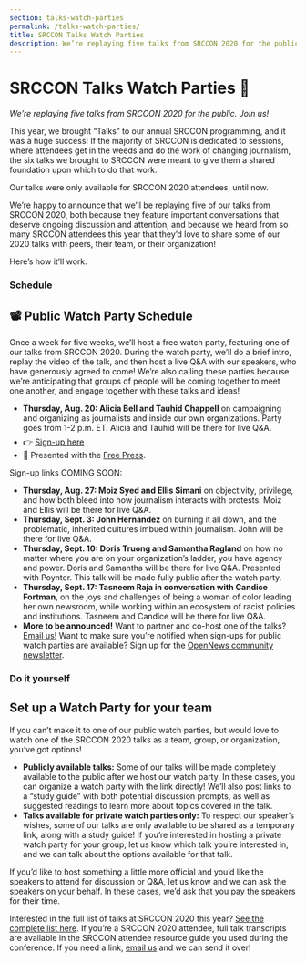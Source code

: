 ```yaml
---
section: talks-watch-parties
permalink: /talks-watch-parties/
title: SRCCON Talks Watch Parties
description: We’re replaying five talks from SRCCON 2020 for the public. Join us!
---
```


<style type="text/css">
  .action-links {margin-top: -0.5em;}
</style>

# SRCCON Talks Watch Parties 🎉
_We’re replaying five talks from SRCCON 2020 for the public. Join us!_

This year, we brought “Talks” to our annual SRCCON programming, and it was a huge success! If the majority of SRCCON is dedicated to sessions, where attendees get in the weeds and do the work of changing journalism, the six talks we brought to SRCCON were meant to give them a shared foundation upon which to do that work. 

Our talks were only available for SRCCON 2020 attendees, until now.

We’re happy to announce that we’ll be replaying five of our talks from SRCCON 2020, both because they feature important conversations that deserve ongoing discussion and attention, and because we heard from so many SRCCON attendees this year that they’d love to share some of our 2020 talks with peers, their team, or their organization!

Here’s how it’ll work.

### Schedule

## 📽 Public Watch Party Schedule

Once a week for five weeks, we’ll host a free watch party, featuring one of our talks from SRCCON 2020. During the watch party, we’ll do a brief intro, replay the video of the talk, and then host a live Q&A with our speakers, who have generously agreed to come! We’re also calling these parties because we’re anticipating that groups of people will be coming together to meet one another, and engage together with these talks and ideas!

  * **Thursday, Aug. 20: Alicia Bell and Tauhid Chappell** on campaigning and organizing as journalists and inside our own organizations. Party goes from 1-2 p.m. ET. Alicia and Tauhid will be there for live Q&A.
  <ul class="action-links">
    <li>👉 <a href="">Sign-up here</a></li>
    <li>🧡 Presented with the <a href="https://www.freepress.net/">Free Press</a>.</li>
  </ul>


Sign-up links COMING SOON:

  * **Thursday, Aug. 27: Moiz Syed and Ellis Simani** on objectivity, privilege, and how both bleed into how journalism interacts with protests. Moiz and Ellis will be there for live Q&A.
  * **Thursday, Sept. 3: John Hernandez** on burning it all down, and the problematic, inherited cultures imbued within journalism. John will be there for live Q&A. 
  * **Thursday, Sept. 10: Doris Truong and Samantha Ragland** on how no matter where you are on your organization’s ladder, you have agency and power. Doris and Samantha will be there for live Q&A. Presented with Poynter. This talk will be made fully public after the watch party.
  * **Thursday, Sept. 17: Tasneem Raja in conversation with Candice Fortman**, on the joys and challenges of being a woman of color leading her own newsroom, while working within an ecosystem of racist policies and institutions. Tasneem and Candice will be there for live Q&A.
  * **More to be announced!** Want to partner and co-host one of the talks? [Email us!](mailto:sisi@opennews.org) Want to make sure you’re notified when sign-ups for public watch parties are available? Sign up for the [OpenNews community newsletter](https://opennews.us5.list-manage.com/subscribe?u=71c95e9a43708843d2fdc1f09&id=996e9290cc).

### Do it yourself

## Set up a Watch Party for your team
If you can’t make it to one of our public watch parties, but would love to watch one of the SRCCON 2020 talks as a team, group, or organization, you’ve got options!

  * **Publicly available talks:** Some of our talks will be made completely available to the public after we host our watch party. In these cases, you can organize a watch party with the link directly! We’ll also post links to a “study guide” with both potential discussion prompts, as well as suggested readings to learn more about topics covered in the talk.
  * **Talks available for private watch parties only:** To respect our speaker’s wishes, some of our talks are only available to be shared  as a temporary link, along with a study guide! If you’re interested in hosting a private watch party for your group, let us know which talk you’re interested in, and we can talk about the options available for that talk.


If you’d like to host something a little more official and you’d like the speakers to attend for discussion or Q&A, let us know and we can ask the speakers on your behalf. In these cases, we’d ask that you pay the speakers for their time.

Interested in the full list of talks at SRCCON 2020 this year? [See the complete list here](https://2020.srccon.org/attendee-faq/#talks-at-srccon-how-do-they-work). If you’re a SRCCON 2020 attendee, full talk transcripts are available in the SRCCON attendee resource guide you used during the conference. If you need a link, [email us](mailto:srccon@opennews.org) and we can send it over!